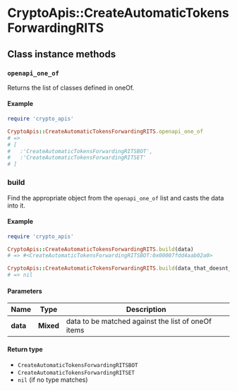 # CryptoApis::CreateAutomaticTokensForwardingRITS

## Class instance methods

### `openapi_one_of`

Returns the list of classes defined in oneOf.

#### Example

```ruby
require 'crypto_apis'

CryptoApis::CreateAutomaticTokensForwardingRITS.openapi_one_of
# =>
# [
#   :'CreateAutomaticTokensForwardingRITSBOT',
#   :'CreateAutomaticTokensForwardingRITSET'
# ]
```

### build

Find the appropriate object from the `openapi_one_of` list and casts the data into it.

#### Example

```ruby
require 'crypto_apis'

CryptoApis::CreateAutomaticTokensForwardingRITS.build(data)
# => #<CreateAutomaticTokensForwardingRITSBOT:0x00007fdd4aab02a0>

CryptoApis::CreateAutomaticTokensForwardingRITS.build(data_that_doesnt_match)
# => nil
```

#### Parameters

| Name | Type | Description |
| ---- | ---- | ----------- |
| **data** | **Mixed** | data to be matched against the list of oneOf items |

#### Return type

- `CreateAutomaticTokensForwardingRITSBOT`
- `CreateAutomaticTokensForwardingRITSET`
- `nil` (if no type matches)


